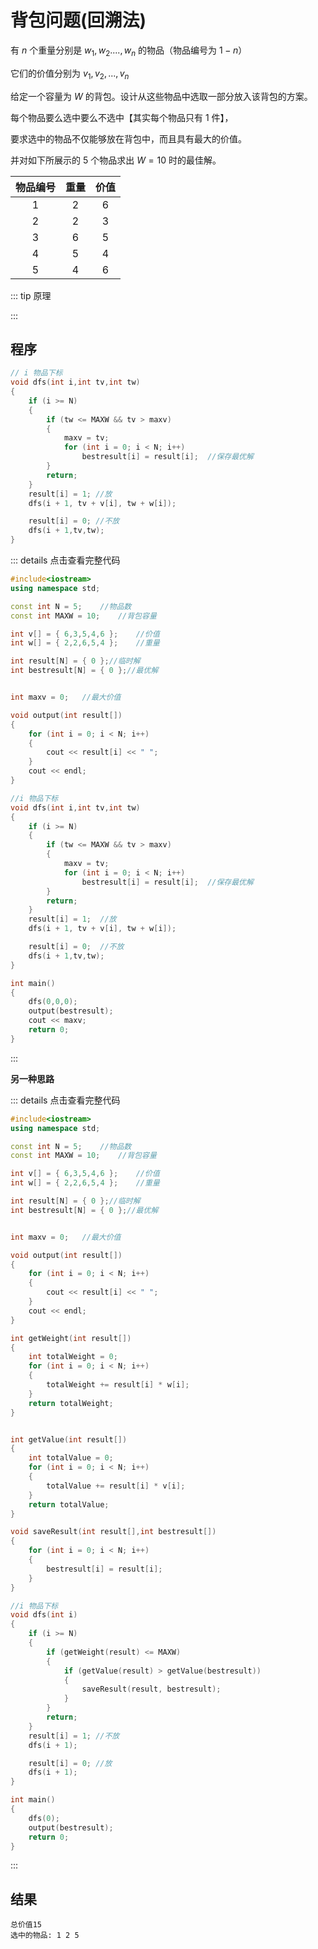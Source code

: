 # 背包问题(回溯法)

有 $n$ 个重量分别是 $w_1,w_2....,w_n$ 的物品（物品编号为 $1-n$）

它们的价值分别为 $v_1,v_2,...,v_n$

给定一个容量为 $W$ 的背包。设计从这些物品中选取一部分放入该背包的方案。

每个物品要么选中要么不选中【其实每个物品只有 1 件】，

要求选中的物品不仅能够放在背包中，而且具有最大的价值。

并对如下所展示的 5 个物品求出 $W=10$ 时的最佳解。

| 物品编号 | 重量 | 价值 |
|:------:|:-----:|:---:|
| 1   | 2 |6|
| 2 | 2 | 3|
|  3 | 6  | 5  |
|  4 |  5 | 4  |
|  5 | 4  | 6  |


::: tip 原理

:::

## 程序

```cpp
// i 物品下标
void dfs(int i,int tv,int tw)
{
	if (i >= N)
	{
		if (tw <= MAXW && tv > maxv)
		{
			maxv = tv;
			for (int i = 0; i < N; i++)
				bestresult[i] = result[i];  //保存最优解
		}
		return;
	}
	result[i] = 1; //放
	dfs(i + 1, tv + v[i], tw + w[i]);

	result[i] = 0; //不放
	dfs(i + 1,tv,tw);
}
```

::: details 点击查看完整代码
```cpp
#include<iostream>
using namespace std;

const int N = 5;	//物品数
const int MAXW = 10;	//背包容量

int v[] = { 6,3,5,4,6 };	//价值
int w[] = { 2,2,6,5,4 };	//重量

int result[N] = { 0 };//临时解
int bestresult[N] = { 0 };//最优解


int maxv = 0;	//最大价值

void output(int result[])
{
	for (int i = 0; i < N; i++)
	{
		cout << result[i] << " ";
	}
	cout << endl;
}

//i 物品下标
void dfs(int i,int tv,int tw)
{
	if (i >= N)
	{
		if (tw <= MAXW && tv > maxv)
		{
			maxv = tv;
			for (int i = 0; i < N; i++)
				bestresult[i] = result[i];  //保存最优解
		}
		return;
	}
	result[i] = 1;	//放
	dfs(i + 1, tv + v[i], tw + w[i]);

	result[i] = 0;	//不放
	dfs(i + 1,tv,tw);
}

int main()
{
	dfs(0,0,0);
	output(bestresult);
	cout << maxv;
	return 0;
}
```
:::

**另一种思路**

::: details 点击查看完整代码
```cpp
#include<iostream>
using namespace std;

const int N = 5;	//物品数
const int MAXW = 10;	//背包容量

int v[] = { 6,3,5,4,6 };	//价值
int w[] = { 2,2,6,5,4 };	//重量

int result[N] = { 0 };//临时解
int bestresult[N] = { 0 };//最优解


int maxv = 0;	//最大价值

void output(int result[])
{
	for (int i = 0; i < N; i++)
	{
		cout << result[i] << " ";
	}
	cout << endl;
}

int getWeight(int result[])
{
	int totalWeight = 0;
	for (int i = 0; i < N; i++)
	{
		totalWeight += result[i] * w[i];
	}
	return totalWeight;
}


int getValue(int result[])
{
	int totalValue = 0;
	for (int i = 0; i < N; i++)
	{
		totalValue += result[i] * v[i];
	}
	return totalValue;
}

void saveResult(int result[],int bestresult[])
{
	for (int i = 0; i < N; i++)
	{
		bestresult[i] = result[i];
	}
}

//i 物品下标
void dfs(int i)
{
	if (i >= N)
	{
		if (getWeight(result) <= MAXW)
		{
			if (getValue(result) > getValue(bestresult))
			{
				saveResult(result, bestresult);
			}
		}
		return;
	}
	result[i] = 1; //不放
	dfs(i + 1);

	result[i] = 0; //放
	dfs(i + 1);
}

int main()
{
	dfs(0);
	output(bestresult);
	return 0;
}
```
:::

 
 ## 结果

```
总价值15
选中的物品: 1 2 5
```